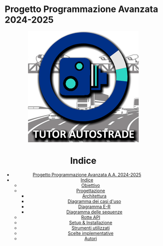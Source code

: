 # Progetto Programmazione Avanzata 2024-2025
<div align="center">
  <img src="https://github.com/MattSona99/ProgettoPA/blob/main/images/logo.png"
</div>

# Indice

- [Progetto Programmazione Avanzata A.A. 2024-2025](#progetto-programmazione-avanzata-aa-2425)
- [Indice](#indice)
  - [Obiettivo](#obiettivo)
  - [Progettazione](#progettazione)
    - [Architettura](#architettura)
    - [Diagramma dei casi d'uso](#diagramma-dei-casi-duso)
    - [Diagramma E-R](#diagramma-e-r)
    - [Diagramma delle sequenze](#diagramma-delle-sequenze)
  - [Rotte API](#rotte-api)
  - [Setup & Installazione](#setup-e-installazione)
  - [Strumenti utilizzati](#strumenti-utilizzati)
  - [Scelte implementative](#scelte-implementative)
  - [Autori](#autori)
